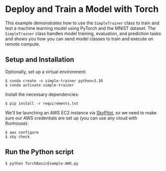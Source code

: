 # Deploy and Train a Model with Torch
This example demonstrates how to use the `SimpleTrainer` class to train and test a machine learning model using PyTorch and the MNIST dataset. The `SimpleTrainer` class handles model training, evaluation, and prediction tasks and shows you how you can send model classes to train and execute on remote compute.

## Setup and Installation

Optionally, set up a virtual environment:
```shell
$ conda create -n simple-trainer python=3.10
$ conda activate simple-trainer
```
Install the necessary dependencies:
```shell
$ pip install -r requirements.txt
```

We'll be launching an AWS EC2 instance via [SkyPilot](https://github.com/skypilot-org/skypilot), so we need to
make sure our AWS credentials are set up (you can use any cloud with Runhouse):
```shell
$ aws configure
$ sky check
```

## Run the Python script

```shell
$ python TorchBasicExample-AWS.py
```
